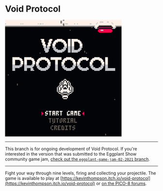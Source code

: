 # Void Protocol

![](https://github.com/kevinthompson/void-protocol-p8/blob/master/screenshot.png)

-----

This branch is for ongoing development of Void Protocol. If you're interested
in the version that was submitted to the Eggplant Show community game jam,
[check out the `eggplant-game-jam-02-2021` branch](https://github.com/kevinthompson/void-protocol-p8/tree/eggplant-game-jam-02-2021).

-----

Fight your way through nine levels, firing and collecting your projectile.
The game is available to play at [https://kevinthompson.itch.io/void-protocol](https://kevinthompson.itch.io/void-protocol) or [on the PICO-8 forums](https://www.lexaloffle.com/bbs/?tid=42752).